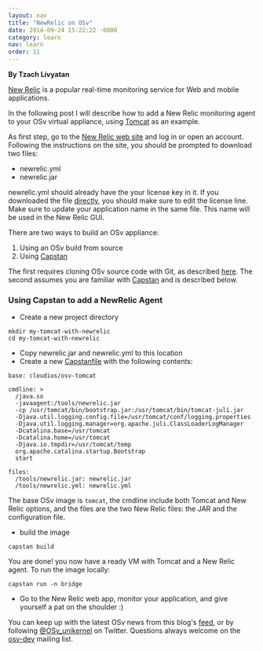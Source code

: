 ```yaml
---
layout: nav
title: "NewRelic on OSv"
date: 2014-09-24 15:22:22 -0800
category: learn
nav: learn
order: 11
---
```


**By Tzach Livyatan**

[New Relic](http://newrelic.com/) is a popular real-time monitoring
service for Web and mobile applications.

In the following post I will describe how to add a New Relic
monitoring agent to your OSv virtual appliance, using [Tomcat](http://tomcat.apache.org/) as an
example.

<!--more-->

As first step, go to the [New Relic web site](http://newrelic.com/) and log in  or open an account.  Following the instructions on the site, you should be prompted to download two files:

* newrelic.yml 
* newrelic.jar

newrelic.yml should already have the your license key in it.
If you downloaded the file
[directly](http://download.newrelic.com/newrelic/java-agent/newrelic-agent/3.10.0/newrelic.yml),
you should make sure to edit the license line.
Make sure to update your application name in the same file. This name
will be used in the New Relic GUI.


There are two ways to build an OSv appliance:

1. Using an OSv build from source
1. Using [Capstan](https://github.com/cloudius-systems/capstan)

The first requires cloning OSv source code with Git, as described
[here](https://github.com/cloudius-systems/osv-apps/tree/master/java-newrelic).
The second assumes you are familiar with [Capstan](https://github.com/cloudius-systems/capstan) and is described below.

### Using Capstan to add a NewRelic Agent

* Create a new project directory

```
mkdir my-tomcat-with-newrelic
cd my-tomcat-with-newrelic
```


* Copy newrelic.jar and newrelic.yml to this location
* Create a new [Capstanfile](https://github.com/cloudius-systems/capstan/blob/master/Documentation/Capstanfile.md) with the following contents:



```
base: cloudius/osv-tomcat
```

```
cmdline: >
  /java.so
  -javaagent:/tools/newrelic.jar
  -cp /usr/tomcat/bin/bootstrap.jar:/usr/tomcat/bin/tomcat-juli.jar
  -Djava.util.logging.config.file=/usr/tomcat/conf/logging.properties
  -Djava.util.logging.manager=org.apache.juli.ClassLoaderLogManager
  -Dcatalina.base=/usr/tomcat
  -Dcatalina.home=/usr/tomcat
  -Djava.io.tmpdir=/usr/tomcat/temp
  org.apache.catalina.startup.Bootstrap
  start
```

```
files:
  /tools/newrelic.jar: newrelic.jar
  /tools/newrelic.yml: newrelic.yml
```

The base OSv image is `tomcat`, the cmdline include both Tomcat and
  New Relic options, and the files are the two New Relic files: the JAR and the configuration file.

* build the image

```
capstan build
```
You are done! you now have a ready VM with Tomcat and a New Relic agent.
To run the image locally:

```
capstan run -n bridge
```
* Go to the New Relic web app, monitor your application, and give yourself a
  pat on the shoulder :)
  
  
You can keep up with the latest OSv news from this blog's [feed](http://osv.io/blog/atom.xml), or by following [@OSv_unikernel](https://twitter.com/OSv_unikernel) on Twitter.  Questions always welcome on the [osv-dev](https://groups.google.com/forum/#!forum/osv-dev) mailing list.


